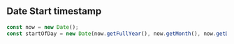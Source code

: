 ## Date Start timestamp
```js
const now = new Date();
const startOfDay = new Date(now.getFullYear(), now.getMonth(), now.getDate());
```